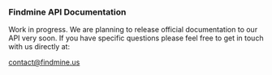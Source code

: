 ### Findmine API Documentation
Work in progress. We are planning to release official documentation to our API very soon. If you have specific questions please feel free to get in touch with us directly at:

contact@findmine.us
